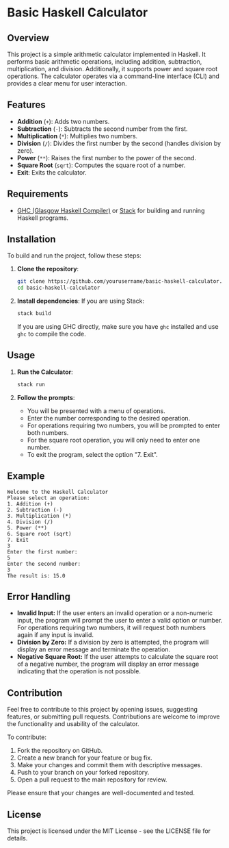 # Basic Haskell Calculator

## Overview

This project is a simple arithmetic calculator implemented in Haskell. It performs basic arithmetic operations, including addition, subtraction, multiplication, and division. Additionally, it supports power and square root operations. The calculator operates via a command-line interface (CLI) and provides a clear menu for user interaction.

## Features

- **Addition** (`+`): Adds two numbers.
- **Subtraction** (`-`): Subtracts the second number from the first.
- **Multiplication** (`*`): Multiplies two numbers.
- **Division** (`/`): Divides the first number by the second (handles division by zero).
- **Power** (`**`): Raises the first number to the power of the second.
- **Square Root** (`sqrt`): Computes the square root of a number.
- **Exit**: Exits the calculator.

## Requirements

- [GHC (Glasgow Haskell Compiler)](https://www.haskell.org/ghc/) or [Stack](https://docs.haskellstack.org/en/stable/README/) for building and running Haskell programs.

## Installation

To build and run the project, follow these steps:

1. **Clone the repository**:
    ```bash
    git clone https://github.com/yourusername/basic-haskell-calculator.git
    cd basic-haskell-calculator
    ```

2. **Install dependencies**:
    If you are using Stack:
    ```bash
    stack build
    ```

    If you are using GHC directly, make sure you have `ghc` installed and use `ghc` to compile the code.

## Usage

1. **Run the Calculator**:
    ```bash
    stack run
    ```

2. **Follow the prompts**:
    - You will be presented with a menu of operations.
    - Enter the number corresponding to the desired operation.
    - For operations requiring two numbers, you will be prompted to enter both numbers.
    - For the square root operation, you will only need to enter one number.
    - To exit the program, select the option "7. Exit".

## Example

```plaintext
Welcome to the Haskell Calculator
Please select an operation:
1. Addition (+)
2. Subtraction (-)
3. Multiplication (*)
4. Division (/)
5. Power (**)
6. Square root (sqrt)
7. Exit
3
Enter the first number:
5
Enter the second number:
3
The result is: 15.0
```

## Error Handling
- **Invalid Input:** If the user enters an invalid operation or a non-numeric input, the program will prompt the user to enter a valid option or number. For operations requiring two numbers, it will request both numbers again if any input is invalid.
- **Division by Zero:** If a division by zero is attempted, the program will display an error message and terminate the operation.
- **Negative Square Root:** If the user attempts to calculate the square root of a negative number, the program will display an error message indicating that the operation is not possible.

## Contribution
Feel free to contribute to this project by opening issues, suggesting features, or submitting pull requests. Contributions are welcome to improve the functionality and usability of the calculator.

To contribute:

1. Fork the repository on GitHub.
2. Create a new branch for your feature or bug fix.
3. Make your changes and commit them with descriptive messages.
4. Push to your branch on your forked repository.
5. Open a pull request to the main repository for review.

Please ensure that your changes are well-documented and tested.

## License
This project is licensed under the MIT License - see the LICENSE file for details.